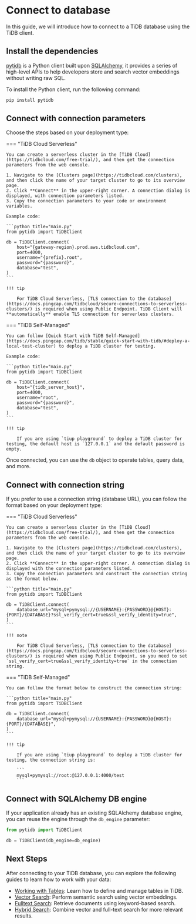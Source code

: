 # Connect to database

In this guide, we will introduce how to connect to a TiDB database using the TiDB client.

## Install the dependencies

[pytidb](https://github.com/pingcap/pytidb) is a Python client built upon [SQLAlchemy](https://sqlalchemy.org/), it provides a series of high-level APIs to help developers store and search vector embeddings without writing raw SQL.

To install the Python client, run the following command:

```bash
pip install pytidb
```

## Connect with connection parameters

Choose the steps based on your deployment type:

=== "TiDB Cloud Serverless"

    You can create a serverless cluster in the [TiDB Cloud](https://tidbcloud.com/free-trial/), and then get the connection parameters from the web console.

    1. Navigate to the [Clusters page](https://tidbcloud.com/clusters), and then click the name of your target cluster to go to its overview page.
    2. Click **Connect** in the upper-right corner. A connection dialog is displayed, with connection parameters listed.
    3. Copy the connection parameters to your code or environment variables.

    Example code:

    ```python title="main.py"
    from pytidb import TiDBClient

    db = TiDBClient.connect(
        host="{gateway-region}.prod.aws.tidbcloud.com",
        port=4000,
        username="{prefix}.root",
        password="{password}",
        database="test",
    )
    ```

    !!! tip

        For TiDB Cloud Serverless, [TLS connection to the database](https://docs.pingcap.com/tidbcloud/secure-connections-to-serverless-clusters/) is required when using Public Endpoint. TiDB Client will **automatically** enable TLS connection for serverless clusters.

=== "TiDB Self-Managed"

    You can follow [Quick Start with TiDB Self-Managed](https://docs.pingcap.com/tidb/stable/quick-start-with-tidb/#deploy-a-local-test-cluster) to deploy a TiDB cluster for testing.

    Example code:

    ```python title="main.py"
    from pytidb import TiDBClient

    db = TiDBClient.connect(
        host="{tidb_server_host}",
        port=4000,
        username="root",
        password="{password}",
        database="test",
    )
    ```

    !!! tip
    
        If you are using `tiup playground` to deploy a TiDB cluster for testing, the default host is `127.0.0.1` and the default password is empty.

Once connected, you can use the `db` object to operate tables, query data, and more.

## Connect with connection string

If you prefer to use a connection string (database URL), you can follow the format based on your deployment type:

=== "TiDB Cloud Serverless"

    You can create a serverless cluster in the [TiDB Cloud](https://tidbcloud.com/free-trial/), and then get the connection parameters from the web console.

    1. Navigate to the [Clusters page](https://tidbcloud.com/clusters), and then click the name of your target cluster to go to its overview page.
    2. Click **Connect** in the upper-right corner. A connection dialog is displayed with the connection parameters listed.
    3. Copy the connection parameters and construct the connection string as the format below.

    ```python title="main.py"
    from pytidb import TiDBClient

    db = TiDBClient.connect(
        database_url="mysql+pymysql://{USERNAME}:{PASSWORD}@{HOST}:{PORT}/{DATABASE}?ssl_verify_cert=true&ssl_verify_identity=true",
    )
    ```

    !!! note
    
        For TiDB Cloud Serverless, [TLS connection to the database](https://docs.pingcap.com/tidbcloud/secure-connections-to-serverless-clusters/) is required when using Public Endpoint, so you need to set `ssl_verify_cert=true&ssl_verify_identity=true` in the connection string.

=== "TiDB Self-Managed"

    You can follow the format below to construct the connection string:

    ```python title="main.py"
    from pytidb import TiDBClient

    db = TiDBClient.connect(
        database_url="mysql+pymysql://{USERNAME}:{PASSWORD}@{HOST}:{PORT}/{DATABASE}",
    )
    ```

    !!! tip

        If you are using `tiup playground` to deploy a TiDB cluster for testing, the connection string is: 
        
        ```
        mysql+pymysql://root:@127.0.0.1:4000/test
        ```

## Connect with SQLAlchemy DB engine

If your application already has an existing SQLAlchemy database engine, you can reuse the engine through the `db_engine` parameter:

```python title="main.py"
from pytidb import TiDBClient

db = TiDBClient(db_engine=db_engine)
```

## Next Steps

After connecting to your TiDB database, you can explore the following guides to learn how to work with your data:

- [Working with Tables](./tables.md): Learn how to define and manage tables in TiDB.
- [Vector Search](./vector-search.md): Perform semantic search using vector embeddings.
- [Fulltext Search](./fulltext-search.md): Retrieve documents using keyword-based search.
- [Hybrid Search](./hybrid-search.md): Combine vector and full-text search for more relevant results.
